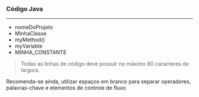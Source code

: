### Código Java

---

- nomeDoProjeto 
- MinhaClasse  
- myMethod()   
- myVariable  
- MINHA_CONSTANTE 


>Todas as linhas de código deve possuir no máximo
> 80 caracteres de largura.

<p> Recomenda-se ainda, utilizar espaços em branco
para separar operadores, palavras-chave e 
elementos de controle de fluxo</p>

